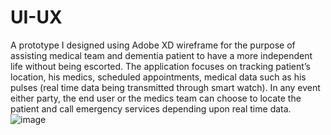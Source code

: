 # UI-UX
A prototype I designed using Adobe XD wireframe for the purpose of assisting medical team and dementia patient to have a more independent life without being escorted. The application focuses on tracking patient’s location, his medics, scheduled appointments, medical data such as his pulses (real time data being transmitted through smart watch). In any event either party, the end user or the medics team can choose to locate the patient and call emergency services depending upon real time data.
![image](https://github.com/user-attachments/assets/b8538333-3995-425e-876c-e15f0e625638)
